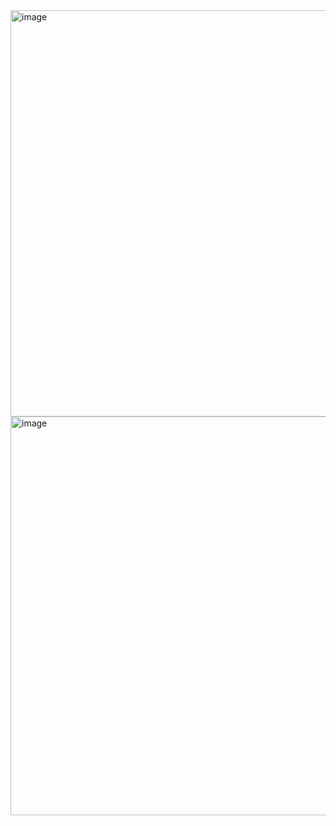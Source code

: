 <img width="650" alt="image" src="https://user-images.githubusercontent.com/89638496/200445080-e1cea68a-c433-4d43-bcb6-cc9b77476b35.png">
<img width="638" alt="image" src="https://user-images.githubusercontent.com/89638496/200445103-4482d59d-221c-447e-9830-a0b9d3acde2e.png">
